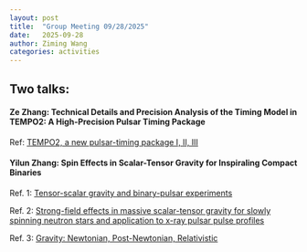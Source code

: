 ```yaml
---
layout: post
title:  "Group Meeting 09/28/2025"
date:   2025-09-28
author: Ziming Wang
categories: activities
---
```


## Two talks:

#### Ze Zhang: Technical Details and Precision Analysis of the Timing Model in TEMPO2: A High-Precision Pulsar Timing Package

Ref: [TEMPO2, a new pulsar-timing package I, II, III](https://arxiv.org/abs/astro-ph/0603381)

#### Yilun Zhang: Spin Effects in Scalar-Tensor Gravity for Inspiraling Compact Binaries

Ref. 1: [Tensor-scalar gravity and binary-pulsar experiments](https://journals.aps.org/prd/abstract/10.1103/PhysRevD.54.1474)

Ref. 2: [Strong-field effects in massive scalar-tensor gravity for slowly spinning neutron stars and application to x-ray pulsar pulse profiles](https://journals.aps.org/prd/abstract/10.1103/PhysRevD.102.064057)

Ref. 3: [Gravity: Newtonian, Post-Newtonian, Relativistic](https://www.cambridge.org/core/books/gravity/1F0CF38A59B1E51A63C7C3138268BE5D)
